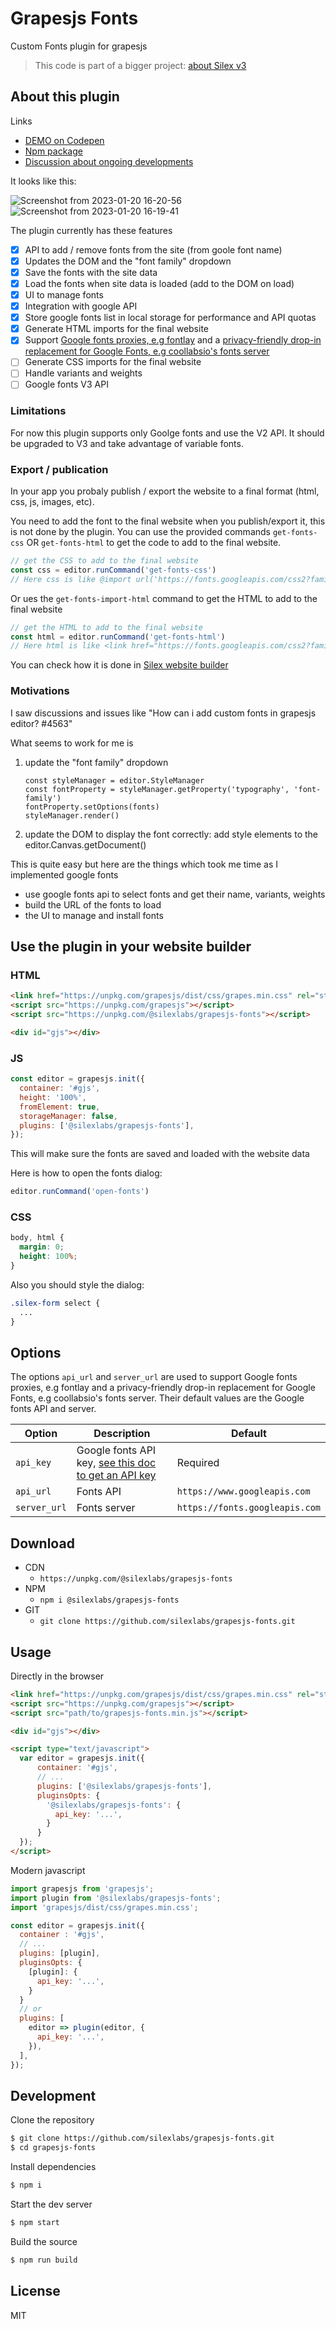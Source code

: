 # Grapesjs Fonts

Custom Fonts plugin for grapesjs

> This code is part of a bigger project: [about Silex v3](https://www.silexlabs.org/silex-v3-kickoff/)

## About this plugin

Links

* [DEMO on Codepen](https://codepen.io/lexoyo/full/zYLWdxY)
* [Npm package](https://www.npmjs.com/package/@silexlabs/grapesjs-fonts)
* [Discussion about ongoing developments](https://github.com/artf/grapesjs/discussions/4858#discussioncomment-4756119)

It looks like this:

![Screenshot from 2023-01-20 16-20-56](https://user-images.githubusercontent.com/715377/213734511-7e66175b-cb72-4a61-b215-2af64f5d532c.png)
![Screenshot from 2023-01-20 16-19-41](https://user-images.githubusercontent.com/715377/213734520-adc1072f-ed94-4a01-b1e0-3560a6816083.png)


The plugin currently has these features

* [x] API to add / remove fonts from the site (from goole font name) 
* [x] Updates the DOM and the "font family" dropdown
* [x] Save the fonts with the site data
* [x] Load the fonts when site data is loaded (add to the DOM on load)
* [x] UI to manage fonts
* [x] Integration with google API
* [x] Store google fonts list in local storage for performance and API quotas
* [x] Generate HTML imports for the final website
* [x] Support [Google fonts proxies, e.g fontlay](https://fontlay.com/) and a [privacy-friendly drop-in replacement for Google Fonts, e.g coollabsio's fonts server](https://github.com/coollabsio/fonts)
* [ ] Generate CSS imports for the final website
* [ ] Handle variants and weights
* [ ] Google fonts V3 API

### Limitations

For now this plugin supports only Goolge fonts and use the V2 API. It should be upgraded to V3 and take advantage of variable fonts.

### Export / publication

In your app you probaly publish / export the website to a final format (html, css, js, images, etc).

You need to add the font to the final website when you publish/export it, this is not done by the plugin. You can use the provided commands `get-fonts-css` OR `get-fonts-html` to get the code to add to the final website.

```js
// get the CSS to add to the final website
const css = editor.runCommand('get-fonts-css')
// Here css is like @import url('https://fonts.googleapis.com/css2?family=Protest+Strike&display=swap')
```

Or ues the `get-fonts-import-html` command to get the HTML to add to the final website

```js
// get the HTML to add to the final website
const html = editor.runCommand('get-fonts-html')
// Here html is like <link href="https://fonts.googleapis.com/css2?family=Protest+Strike&display=swap" rel="stylesheet">
```

You can check how it is done in [Silex website builder](https://github.com/silexlabs/Silex/blob/dev/src/ts/client/publish-fonts.ts)

### Motivations

I saw discussions and issues like "How can i add custom fonts in grapesjs editor? #4563" 

What seems to work for me is

1. update the "font family" dropdown
    ```
    const styleManager = editor.StyleManager
    const fontProperty = styleManager.getProperty('typography', 'font-family')
    fontProperty.setOptions(fonts)
    styleManager.render()
    ```
1. update the DOM to display the font correctly: add style elements to the editor.Canvas.getDocument()

This is quite easy but here are the things which took me time as I implemented google fonts

* use google fonts api to select fonts and get their name, variants, weights
* build the URL of the fonts to load
* the UI to manage and install fonts

## Use the plugin in your website builder

### HTML

```html
<link href="https://unpkg.com/grapesjs/dist/css/grapes.min.css" rel="stylesheet">
<script src="https://unpkg.com/grapesjs"></script>
<script src="https://unpkg.com/@silexlabs/grapesjs-fonts"></script>

<div id="gjs"></div>
```

### JS
```js
const editor = grapesjs.init({
  container: '#gjs',
  height: '100%',
  fromElement: true,
  storageManager: false,
  plugins: ['@silexlabs/grapesjs-fonts'],
});
```

This will make sure the fonts are saved and loaded with the website data

Here is how to open the fonts dialog:

```js
editor.runCommand('open-fonts')
```

### CSS

```css
body, html {
  margin: 0;
  height: 100%;
}
```

Also you should style the dialog:

```css
.silex-form select {
  ...
}
```

## Options

The options `api_url` and `server_url` are used to support Google fonts proxies, e.g fontlay and a privacy-friendly drop-in replacement for Google Fonts, e.g coollabsio's fonts server. Their default values are the Google fonts API and server.

| Option | Description | Default |
|-|-|-
| `api_key` | Google fonts API key, [see this doc to get an API key](https://developers.google.com/fonts/docs/developer_api#APIKey) | Required |
| `api_url` | Fonts API | `https://www.googleapis.com` |
| `server_url` | Fonts server | `https://fonts.googleapis.com` |

## Download

* CDN
  * `https://unpkg.com/@silexlabs/grapesjs-fonts`
* NPM
  * `npm i @silexlabs/grapesjs-fonts`
* GIT
  * `git clone https://github.com/silexlabs/grapesjs-fonts.git`



## Usage

Directly in the browser
```html
<link href="https://unpkg.com/grapesjs/dist/css/grapes.min.css" rel="stylesheet"/>
<script src="https://unpkg.com/grapesjs"></script>
<script src="path/to/grapesjs-fonts.min.js"></script>

<div id="gjs"></div>

<script type="text/javascript">
  var editor = grapesjs.init({
      container: '#gjs',
      // ...
      plugins: ['@silexlabs/grapesjs-fonts'],
      pluginsOpts: {
        '@silexlabs/grapesjs-fonts': {
          api_key: '...',
        }
      }
  });
</script>
```

Modern javascript

```js
import grapesjs from 'grapesjs';
import plugin from '@silexlabs/grapesjs-fonts';
import 'grapesjs/dist/css/grapes.min.css';

const editor = grapesjs.init({
  container : '#gjs',
  // ...
  plugins: [plugin],
  pluginsOpts: {
    [plugin]: {
      api_key: '...',
    }
  }
  // or
  plugins: [
    editor => plugin(editor, {
      api_key: '...',
    }),
  ],
});
```

## Development

Clone the repository

```sh
$ git clone https://github.com/silexlabs/grapesjs-fonts.git
$ cd grapesjs-fonts
```

Install dependencies

```sh
$ npm i
```

Start the dev server

```sh
$ npm start
```

Build the source

```sh
$ npm run build
```

## License

MIT

